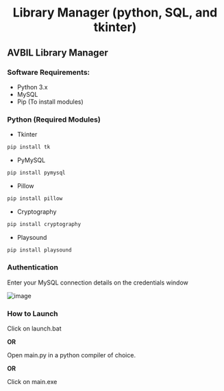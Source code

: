 <h1 align="center"> Library Manager (python, SQL, and tkinter)</h1>

AVBIL Library Manager
-------------


<h3>Software Requirements:</h3>

- Python 3.x
- MySQL
- Pip (To install modules)

<h3>Python (Required Modules)</h3>

- Tkinter
```sh
pip install tk
``` 
- PyMySQL
```sh
pip install pymysql
``` 
- Pillow
```sh
pip install pillow
``` 
- Cryptography
```sh
pip install cryptography
``` 
- Playsound
```sh
pip install playsound
``` 
<h3>Authentication</h3>

Enter your MySQL connection details on the credentials window

![image](https://user-images.githubusercontent.com/73988826/159003211-150d1e6d-837b-416e-a6ab-99f5183d74af.png)

<h3>How to Launch</h3>

Click on launch.bat

<b>OR</b>

Open main.py in a python compiler of choice.

<b>OR</b>

Click on main.exe
